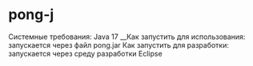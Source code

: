 # pong-j
Системные требования: Java 17
__Как запустить для использования: запускается через файл pong.jar
Как запустить для разработки: запускается через среду разработки Eclipse
